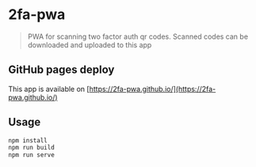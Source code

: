 # 2fa-pwa

> PWA for scanning two factor auth qr codes. Scanned codes can be downloaded and uploaded to this app

## GitHub pages deploy

This app is available on [https://2fa-pwa.github.io/](https://2fa-pwa.github.io/)

## Usage

```bash
npm install
npm run build
npm run serve
```
